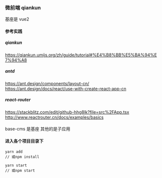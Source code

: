 ### 微前端 qiankun

基座是 vue2

#### 参考实践

##### qiankun

https://qiankun.umijs.org/zh/guide/tutorial#%E4%B8%BB%E5%BA%94%E7%94%A8

##### antd

https://ant.design/components/layout-cn/
https://ant.design/docs/react/use-with-create-react-app-cn

##### react-router

https://stackblitz.com/edit/github-hhg8lk?file=src%2FApp.tsx
http://www.reactrouter.cn/docs/examples/basics

####

base-cms 是基座
其他的是子应用

#### 进入各个项目目录下

```
yarn add
// 或npm install

yarn start
// 或npm start
```
